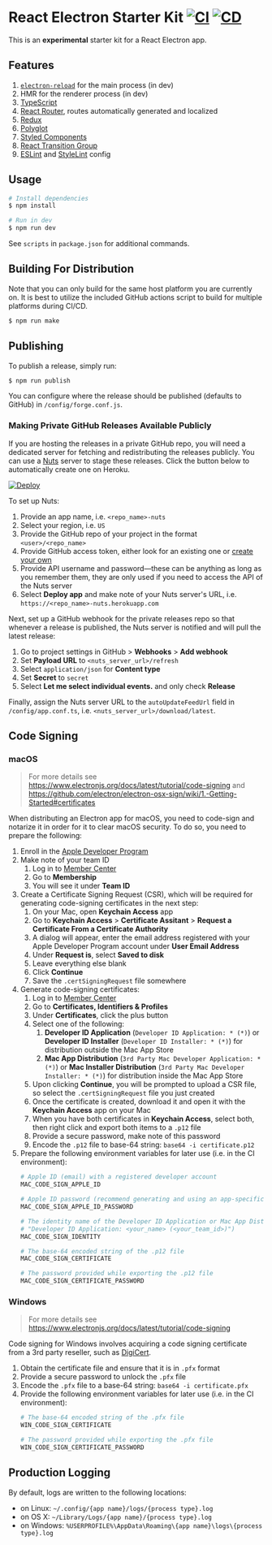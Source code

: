 # React Electron Starter Kit [![CI](https://github.com/andrewscwei/react-electron-starter-kit/workflows/CI/badge.svg)](https://github.com/andrewscwei/react-electron-starter-kit/actions?query=workflow%3ACI) [![CD](https://github.com/andrewscwei/react-electron-starter-kit/workflows/CD/badge.svg)](https://github.com/andrewscwei/react-electron-starter-kit/actions?query=workflow%3ACD)

This is an **experimental** starter kit for a React Electron app.

## Features

1. [`electron-reload`](https://www.npmjs.com/package/electron-reload) for the main process (in dev)
2. HMR for the renderer process (in dev)
3. [TypeScript](https://www.typescriptlang.org/)
4. [React Router](https://reacttraining.com/react-router/), routes automatically generated and localized
5. [Redux](https://redux.js.org/introduction)
6. [Polyglot](http://airbnb.io/polyglot.js/)
7. [Styled Components](https://www.styled-components.com/)
8. [React Transition Group](http://reactcommunity.org/react-transition-group/)
9. [ESLint](https://eslint.org/) and [StyleLint](https://stylelint.io/) config

## Usage

```sh
# Install dependencies
$ npm install

# Run in dev
$ npm run dev
```

See `scripts` in `package.json` for additional commands.

## Building For Distribution

Note that you can only build for the same host platform you are currently on. It is best to utilize the included GitHub actions script to build for multiple platforms during CI/CD.

```sh
$ npm run make
```

## Publishing

To publish a release, simply run:

```sh
$ npm run publish
```

You can configure where the release should be published (defaults to GitHub) in `/config/forge.conf.js`.

### Making Private GitHub Releases Available Publicly

If you are hosting the releases in a private GitHub repo, you will need a dedicated server for fetching and redistributing the releases publicly. You can use a [Nuts](https://nuts.gitbook.com/) server to stage these releases. Click the button below to automatically create one on Heroku.

[![Deploy](https://www.herokucdn.com/deploy/button.png)](https://heroku.com/deploy?template=https://github.com/GitbookIO/nuts/tree/master)

To set up Nuts:

1. Provide an app name, i.e. `<repo_name>-nuts`
2. Select your region, i.e. `US`
3. Provide the GitHub repo of your project in the format `<user>/<repo_name>`
4. Provide GitHub access token, either look for an existing one or [create your own](https://help.github.com/articles/creating-a-personal-access-token-for-the-command-line/)
5. Provide API username and password—these can be anything as long as you remember them, they are only used if you need to access the API of the Nuts server
6. Select **Deploy app** and make note of your Nuts server's URL, i.e. `https://<repo_name>-nuts.herokuapp.com`

Next, set up a GitHub webhook for the private releases repo so that whenever a release is published, the Nuts server is notified and will pull the latest release:

1. Go to project settings in GitHub > **Webhooks** > **Add webhook**
2. Set **Payload URL** to `<nuts_server_url>/refresh`
3. Select `application/json` for **Content type**
4. Set **Secret** to `secret`
5. Select **Let me select individual events.** and only check **Release**

Finally, assign the Nuts server URL to the `autoUpdateFeedUrl` field in `/config/app.conf.ts`, i.e. `<nuts_server_url>/download/latest`.

## Code Signing

### macOS

> For more details see https://www.electronjs.org/docs/latest/tutorial/code-signing and https://github.com/electron/electron-osx-sign/wiki/1.-Getting-Started#certificates

When distributing an Electron app for macOS, you need to code-sign and notarize it in order for it to clear macOS security. To do so, you need to prepare the following:
1. Enroll in the [Apple Developer Program](https://developer.apple.com/programs/)
2. Make note of your team ID
    1. Log in to [Member Center](https://developer.apple.com/membercenter/)
    2. Go to **Membership**
    3. You will see it under **Team ID**
3. Create a Certificate Signing Request (CSR), which will be required for generating code-signing certificates in the next step:
    1. On your Mac, open **Keychain Access** app
    2. Go to **Keychain Access** > **Certificate Assitant** > **Request a Certificate From a Certificate Authority**
    3. A dialog will appear, enter the email address registered with your Apple Developer Program account under **User Email Address**
    4. Under **Request is**, select **Saved to disk**
    5. Leave everything else blank
    6. Click **Continue**
    7. Save the `.certSigningRequest` file somewhere
3. Generate code-signing certificates:
    1. Log in to [Member Center](https://developer.apple.com/membercenter/)
    2. Go to **Certificates, Identifiers & Profiles**
    3. Under **Certificates**, click the plus button
    4. Select one of the following:
        1. **Developer ID Application** (`Developer ID Application: * (*)`) or **Developer ID Installer** (`Developer ID Installer: * (*)`) for distribution outside the Mac App Store
        2. **Mac App Distribution** (`3rd Party Mac Developer Application: * (*)`) or **Mac Installer Distribution** (`3rd Party Mac Developer Installer: * (*)`) for distribution inside the Mac App Store
    5. Upon clicking **Continue**, you will be prompted to upload a CSR file, so select the `.certSigningRequest` file you just created
    6. Once the certificate is created, download it and open it with the **Keychain Access** app on your Mac
    7. When you have both certificates in **Keychain Access**, select both, then right click and export both items to a `.p12` file
    8. Provide a secure password, make note of this password
    9. Encode the `.p12` file to base-64 string: `base64 -i certificate.p12`
4. Prepare the following environment variables for later use (i.e. in the CI environment):
    ```sh
    # Apple ID (email) with a registered developer account
    MAC_CODE_SIGN_APPLE_ID

    # Apple ID password (recommend generating and using an app-specific password)
    MAC_CODE_SIGN_APPLE_ID_PASSWORD

    # The identity name of the Developer ID Application or Mac App Distribution certificate (i.e.
    # "Developer ID Application: <your_name> (<your_team_id>)")
    MAC_CODE_SIGN_IDENTITY

    # The base-64 encoded string of the .p12 file
    MAC_CODE_SIGN_CERTIFICATE

    # The password provided while exporting the .p12 file
    MAC_CODE_SIGN_CERTIFICATE_PASSWORD
    ```

### Windows

> For more details see https://www.electronjs.org/docs/latest/tutorial/code-signing

Code signing for Windows involves acquiring a code signing certificate from a 3rd party reseller, such as [DigiCert](https://www.digicert.com/).
1. Obtain the certificate file and ensure that it is in `.pfx` format
2. Provide a secure password to unlock the `.pfx` file
3. Encode the `.pfx` file to a base-64 string: `base64 -i certificate.pfx`
4. Provide the following environment variables for later use (i.e. in the CI environment):
    ```sh
    # The base-64 encoded string of the .pfx file
    WIN_CODE_SIGN_CERTIFICATE

    # The password provided while exporting the .pfx file
    WIN_CODE_SIGN_CERTIFICATE_PASSWORD
    ```

## Production Logging

By default, logs are written to the following locations:

- on Linux: `~/.config/{app name}/logs/{process type}.log`
- on OS X: `~/Library/Logs/{app name}/{process type}.log`
- on Windows: `%USERPROFILE%\AppData\Roaming\{app name}\logs\{process type}.log`
